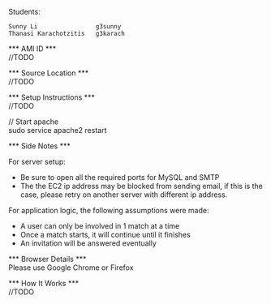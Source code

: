 Students:

    Sunny Li                g3sunny
    Thanasi Karachotzitis   g3karach

*** AMI ID ***  
//TODO

*** Source Location ***  
//TODO

*** Setup Instructions ***  
//TODO

// Start apache  
sudo service apache2 restart

*** Side Notes ***

For server setup:

- Be sure to open all the required ports for MySQL and SMTP
- The the EC2 ip address may be blocked from sending email, if this is
  the case, please retry on another server with different ip address.

For application logic, the following assumptions were made:

- A user can only be involved in 1 match at a time
- Once a match starts, it will continue until it finishes
- An invitation will be answered eventually

*** Browser Details ***  
Please use Google Chrome or Firefox

*** How It Works ***  
//TODO
